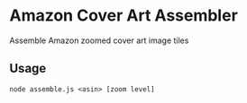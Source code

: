 # Amazon Cover Art Assembler
Assemble Amazon zoomed cover art image tiles

## Usage
```
node assemble.js <asin> [zoom level]
```
